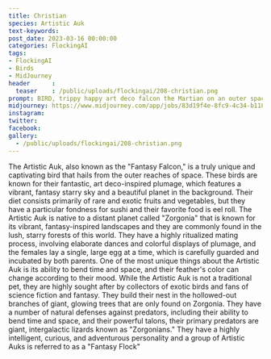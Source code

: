 ```yaml
---
title: Christian
species: Artistic Auk
text-keywords: 
post_date: 2023-03-16 00:00:00
categories: FlockingAI
tags:
- FlockingAI
- Birds
- MidJourney 
header      :
  teaser    : /public/uploads/flockingai/208-christian.png
prompt: BIRD, trippy happy art deco falcon the Martian on an outer space world, fantasy starry sky with beautiful planet, beautiful painting, artstation, depth of field, portal by Naoto Hattori::1.6, Android Jones, Tim Burton and Paul Klee--no abstract
midjourney: https://www.midjourney.com/app/jobs/83d19f4e-8fc9-4c34-b118-34f290e278c4
instagram: 
twitter: 
facebook: 
gallery: 
  - /public/uploads/flockingai/208-christian.png
---
```


The Artistic Auk, also known as the "Fantasy Falcon," is a truly unique and captivating bird that hails from the outer reaches of space. These birds are known for their fantastic, art deco-inspired plumage, which features a vibrant, fantasy starry sky and a beautiful planet in the background. Their diet consists primarily of rare and exotic fruits and vegetables, but they have a particular fondness for sushi and their favorite food is eel roll. The Artistic Auk is native to a distant planet called "Zorgonia" that is known for its vibrant, fantasy-inspired landscapes and they are commonly found in the lush, starry forests of this world. They have a highly ritualized mating process, involving elaborate dances and colorful displays of plumage, and the females lay a single, large egg at a time, which is carefully guarded and incubated by both parents. One of the most unique things about the Artistic Auk is its ability to bend time and space, and their feather's color can change according to their mood. While the Artistic Auk is not a traditional pet, they are highly sought after by collectors of exotic birds and fans of science fiction and fantasy. They build their nest in the hollowed-out branches of giant, glowing trees that are only found on Zorgonia. They have a number of natural defenses against predators, including their ability to bend time and space, and their powerful talons, their primary predators are giant, intergalactic lizards known as "Zorgonians." They have a highly intelligent, curious, and adventurous personality and a group of Artistic Auks is referred to as a "Fantasy Flock"